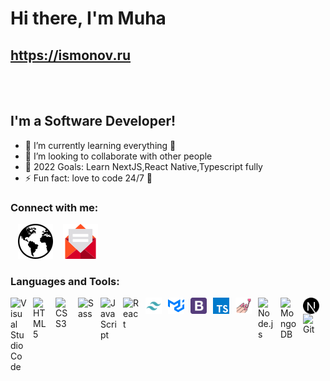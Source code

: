 # Hi there, I'm Muha


## https://ismonov.ru

<br>
<br>

## I'm a Software Developer!

- 🌱 I’m currently learning everything 🤣
- 👯 I’m looking to collaborate with other people
- 🥅 2022 Goals: Learn NextJS,React Native,Typescript fully
- ⚡ Fun fact: love to code 24/7 🤣

### Connect with me:

&nbsp;&nbsp;
[![website](./imgs/earth.svg)](https://muha.vercel.app)
&nbsp;&nbsp;
[![website](./imgs/email.svg)](mailto:ismonovmukh@gmail.com)

### Languages and Tools:

<img align="left" alt="Visual Studio Code" width="26px" src="https://cdn.jsdelivr.net/gh/devicons/devicon/icons/vscode/vscode-original.svg" style="padding-right:10px;" />
<img align="left" alt="HTML5" width="26px" src="https://cdn.jsdelivr.net/gh/devicons/devicon/icons/html5/html5-original.svg" style="padding-right:10px;" />
<img align="left" alt="CSS3" width="26px" src="https://cdn.jsdelivr.net/gh/devicons/devicon/icons/css3/css3-original.svg" style="padding-right:10px;" />
<img align="left" alt="Sass" width="26px" src="https://cdn.jsdelivr.net/gh/devicons/devicon/icons/sass/sass-original.svg" style="padding-right:10px;" />
<img align="left" alt="JavaScript" width="26px" src="https://cdn.jsdelivr.net/gh/devicons/devicon/icons/javascript/javascript-original.svg" style="padding-right:10px;" />
<img align="left" alt="React" width="26px" src="https://cdn.jsdelivr.net/gh/devicons/devicon/icons/react/react-original.svg" style="padding-right:10px;" />
<img align="left" alt="Tailwind" width="26px" src="./imgs/tailwind.svg" style="padding-right:10px;" />
<img align="left" alt="MaterialUI" width="26px" src="./imgs/materialui.svg" style="padding-right:10px;" />
<img align="left" alt="Bootstrap" width="26px" src="./imgs/bootstrap.svg" style="padding-right:10px;" />
<img align="left" alt="Tailwind" width="26px" src="./imgs/typescript.svg" style="padding-right:10px;" />
<img align="left" alt="Styled-components" width="26px" src="./imgs/styled-components.svg" style="padding-right:10px;" />
<img align="left" alt="Node.js" width="26px" src="https://cdn.jsdelivr.net/gh/devicons/devicon/icons/nodejs/nodejs-original.svg" style="padding-right:10px;" />
<img align="left" alt="MongoDB" width="26px" src="https://cdn.jsdelivr.net/gh/devicons/devicon/icons/mongodb/mongodb-original.svg" style="padding-right:10px;" />
<img align="left" alt="NextJS" width="26px" src="./imgs/nextjs.svg" style="padding-right:10px;" />
<img align="left" alt="Git" width="26px" src="https://cdn.jsdelivr.net/gh/devicons/devicon/icons/git/git-original.svg" style="padding-right:10px;" />
